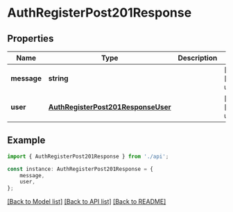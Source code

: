 # AuthRegisterPost201Response


## Properties

Name | Type | Description | Notes
------------ | ------------- | ------------- | -------------
**message** | **string** |  | [optional] [default to undefined]
**user** | [**AuthRegisterPost201ResponseUser**](AuthRegisterPost201ResponseUser.md) |  | [optional] [default to undefined]

## Example

```typescript
import { AuthRegisterPost201Response } from './api';

const instance: AuthRegisterPost201Response = {
    message,
    user,
};
```

[[Back to Model list]](../README.md#documentation-for-models) [[Back to API list]](../README.md#documentation-for-api-endpoints) [[Back to README]](../README.md)
